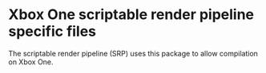 # Xbox One scriptable render pipeline specific files

The scriptable render pipeline (SRP) uses this package to allow compilation on Xbox One.


